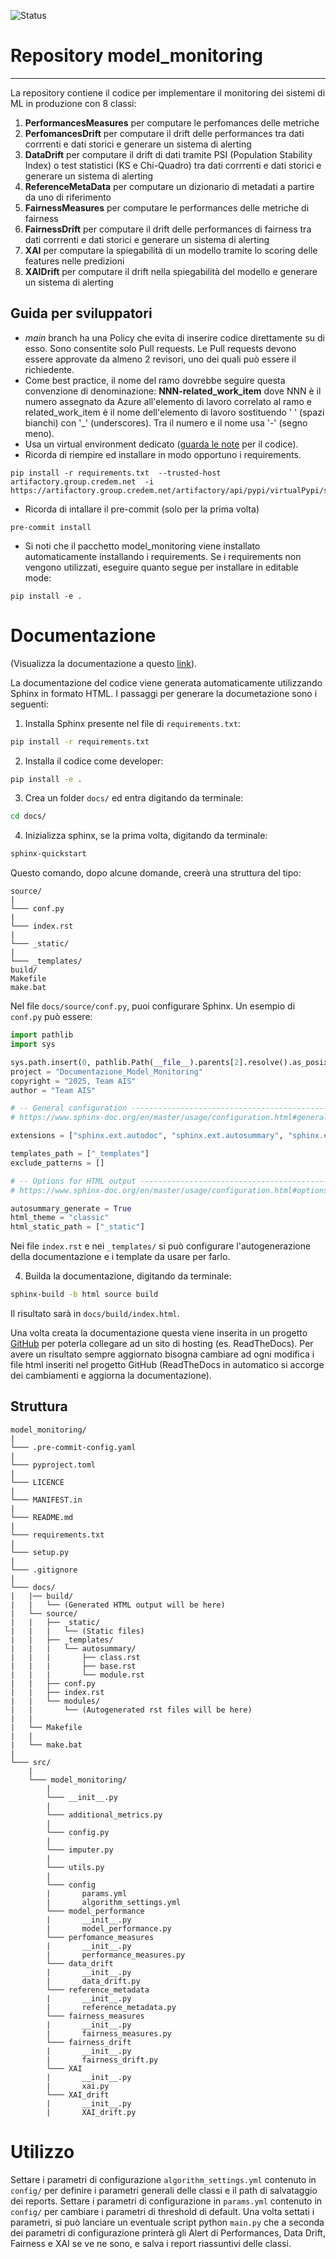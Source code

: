 ![Status](https://img.shields.io/badge/Status-Collaud-yellow)

# Repository model_monitoring
***
La repository contiene il codice per implementare il monitoring dei sistemi di ML in produzione con 8 classi:
1) **PerformancesMeasures** per computare le perfomances delle metriche
2) **PerfomancesDrift** per computare il drift delle performances tra dati corrrenti e dati storici e generare un sistema di alerting
3) **DataDrift** per computare il drift di dati tramite PSI (Population Stability Index) o test statistici (KS e Chi-Quadro) tra dati corrrenti e dati storici e generare un sistema di alerting 
4) **ReferenceMetaData** per computare un dizionario di metadati a partire da uno di riferimento
5) **FairnessMeasures** per computare le performances delle metriche di fairness
6) **FairnessDrift** per computare il drift delle performances di fairness tra dati corrrenti e dati storici e generare un sistema di alerting
7) **XAI** per computare la spiegabilità di un modello tramite lo scoring delle features nelle predizioni
8) **XAIDrift** per computare il drift nella spiegabilità del modello e generare un sistema di alerting

## Guida per sviluppatori

- _main_ branch ha una Policy che evita di inserire codice direttamente su di esso. Sono consentite solo Pull requests. Le Pull requests devono essere approvate da almeno 2 revisori, uno dei quali può essere il richiedente.
- Come best practice, il nome del ramo dovrebbe seguire questa convenzione di denominazione: **NNN-related_work_item** dove NNN è il numero assegnato da Azure all'elemento di lavoro correlato al ramo e related_work_item è il nome dell'elemento di lavoro sostituendo ' ' (spazi bianchi) con '_' (underscores). Tra il numero e il nome usa '-' (segno meno).
- Usa un virtual environment dedicato ([guarda le note](https://docs.google.com/document/d/163Rk4YRbDgbIJK-x3qfA78rGbGtvqMHGnqBD4iomNJU/edit) per il codice).
- Ricorda di riempire ed installare in modo opportuno i requirements.
```
pip install -r requirements.txt  --trusted-host artifactory.group.credem.net  -i https://artifactory.group.credem.net/artifactory/api/pypi/virtualPypi/simple
```
- Ricorda di intallare il pre-commit (solo per la prima volta)
```
pre-commit install
```
- Si noti che il pacchetto model_monitoring viene installato automaticamente installando i requirements. Se i requirements non vengono utilizzati, eseguire quanto segue per installare in editable mode:
```
pip install -e .
```

# Documentazione
(Visualizza la documentazione a questo [link](https://model-monitoring-lib.readthedocs.io/en/latest/)).

La documentazione del codice viene generata automaticamente utilizzando Sphinx in formato HTML.
I passaggi per generare la documetazione sono i seguenti:

1. Installa Sphinx presente nel file di `requirements.txt`:

```bash
pip install -r requirements.txt
```

2. Installa il codice come developer:
```bash
pip install -e .
```
3. Crea un folder `docs/` ed entra digitando da terminale:
```bash
cd docs/
```
4. Inizializza sphinx, se la prima volta, digitando da terminale:
```bash
sphinx-quickstart
```
Questo comando, dopo alcune domande, creerà una struttura del tipo:
```
source/          
|
└─── conf.py      
|
└─── index.rst
|
└─── _static/
|
└─── _templates/
build/    
Makefile
make.bat
```
Nel file `docs/source/conf.py`, puoi configurare Sphinx. Un esempio di `conf.py` può essere:
```python
import pathlib
import sys

sys.path.insert(0, pathlib.Path(__file__).parents[2].resolve().as_posix() + "/src/model_monitoring")
project = "Documentazione_Model_Monitoring"
copyright = "2025, Team AIS"
author = "Team AIS"

# -- General configuration ---------------------------------------------------
# https://www.sphinx-doc.org/en/master/usage/configuration.html#general-configuration

extensions = ["sphinx.ext.autodoc", "sphinx.ext.autosummary", "sphinx.ext.napoleon"]

templates_path = ["_templates"]
exclude_patterns = []

# -- Options for HTML output -------------------------------------------------
# https://www.sphinx-doc.org/en/master/usage/configuration.html#options-for-html-output

autosummary_generate = True
html_theme = "classic"
html_static_path = ["_static"]

```
Nei file `index.rst` e nei `_templates/` si può configurare l'autogenerazione della documentazione e i template da usare per farlo.

4. Builda la documentazione, digitando da terminale:
```bash
sphinx-build -b html source build
```
Il risultato sarà in `docs/build/index.html`.

Una volta creata la documentazione questa viene inserita in un progetto [GitHub](https://github.com/UT86437/doc_mm/) per poterla collegare ad un sito di hosting (es. ReadTheDocs). Per avere un risultato sempre aggiornato bisogna cambiare ad ogni modifica i file html inseriti nel progetto GitHub (ReadTheDocs in automatico si accorge dei cambiamenti e aggiorna la documentazione).

## Struttura
```
model_monitoring/
|
└─── .pre-commit-config.yaml
|
└─── pyproject.toml
|
└─── LICENCE
|
└─── MANIFEST.in
|
└─── README.md
|
└─── requirements.txt
|
└─── setup.py
|
└─── .gitignore
|
└─── docs/
|   |── build/
|   |   └── (Generated HTML output will be here)
|   └── source/
|   |   ├── _static/
|   |   |   └── (Static files)
|   |   ├── _templates/
|   |   |   └── autosummary/
|   |   |       ├── class.rst
|   |   |       ├── base.rst
|   |   |       └── module.rst
|   |   ├── conf.py
|   |   ├── index.rst
|   |   └── modules/
|   |       └── (Autogenerated rst files will be here)
|   |
|   └── Makefile
|   |
|   └── make.bat
|
└─── src/
    |
    └─── model_monitoring/
        |
        └─── __init__.py
        |
        └─── additional_metrics.py
        |
        └─── config.py
        |
        └─── imputer.py
        |
        └─── utils.py
        |
        └─── config
        |       params.yml
        |       algorithm_settings.yml
        └─── model_performance
        |       __init__.py
        |       model_performance.py
        └─── perfomance_measures
        |       __init__.py
        |       performance_measures.py
        └─── data_drift
        |       __init__.py
        |       data_drift.py
        └─── reference_metadata
        |       __init__.py
        |       reference_metadata.py
        └─── fairness_measures
        |       __init__.py
        |       fairness_measures.py
        └─── fairness_drift
        |       __init__.py
        |       fairness_drift.py
        └─── XAI
        |       __init__.py
        |       xai.py
        └─── XAI_drift
        |       __init__.py
        |       XAI_drift.py
```
# Utilizzo
Settare i parametri di configurazione `algorithm_settings.yml` contenuto in `config/` per definire i parametri generali delle classi e il path di salvataggio dei reports. Settare i parametri di configurazione in `params.yml` contenuto in `config/` per cambiare i parametri di threshold di default. 
Una volta settati i parametri, si può lanciare un eventuale script python `main.py` che a seconda dei parametri di configurazione printerà gli Alert di Performances, Data Drift, Fairness e XAI se ve ne sono, e salva i report riassuntivi delle classi.